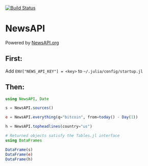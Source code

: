 [![Build Status](https://travis-ci.org/joshday/NewsAPI.jl.svg?branch=master)](https://travis-ci.org/joshday/NewsAPI.jl)

# NewsAPI

Powered by [NewsAPI.org](https://newsapi.org)

## First:

Add `ENV["NEWS_API_KEY"] = <key>` to `~/.julia/config/startup.jl`

## Then:

```julia
using NewsAPI, Date

s = NewsAPI.sources()

e = NewsAPI.everything(q="bitcoin", from=today() - Day(1))

h = NewsAPI.topheadlines(country="us")

# Returned objects satisfy the Tables.jl interface
using DataFrames

DataFrame(s)
DataFrame(e)
DataFrame(h)
```